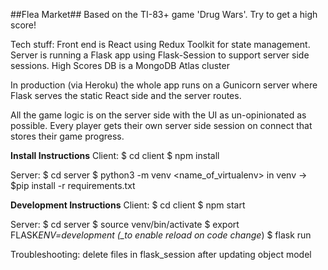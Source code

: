 ##Flea Market##
Based on the TI-83+ game 'Drug Wars'. Try to get a high score!

Tech stuff:
Front end is React using Redux Toolkit for state management.
Server is running a Flask app using Flask-Session to support server side sessions.
High Scores DB is a MongoDB Atlas cluster

In production (via Heroku) the whole app runs on a Gunicorn server where Flask serves the static React side and the server routes.

All the game logic is on the server side with the UI as un-opinionated as possible. Every player gets their own server side session on connect that stores their game progress.

**Install Instructions**
Client:
$ cd client
$ npm install

Server:
$ cd server
$ python3 -m venv <name_of_virtualenv>
in venv -> $pip install -r requirements.txt

**Development Instructions**
Client:
$ cd client
$ npm start

Server:
$ cd server
$ source venv/bin/activate
$ export FLASK*ENV=development (\_to enable reload on code change*)
$ flask run

Troubleshooting: delete files in flask_session after updating object model
